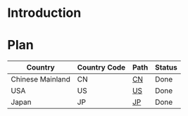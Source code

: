 # Introduction

# Plan

| Country | Country Code | Path | Status |
| --- | --- | --- | --- |
| Chinese Mainland | CN | [CN](CleanData/CN/pertussis.csv) | Done |
| USA | US | [US](CleanData/US/pertussis.csv) | Done |
| Japan | JP | [JP](CleanData/JP/pertussis.csv) | Done |
